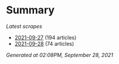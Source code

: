 # Summary
*Latest scrapes*
* [2021-09-27](https://github.com/nuuuwan/news_lk/blob/data/news_lk.2021-09-27.json) (194 articles)
* [2021-09-28](https://github.com/nuuuwan/news_lk/blob/data/news_lk.2021-09-28.json) (74 articles)

*Generated at 02:08PM, September 28, 2021*